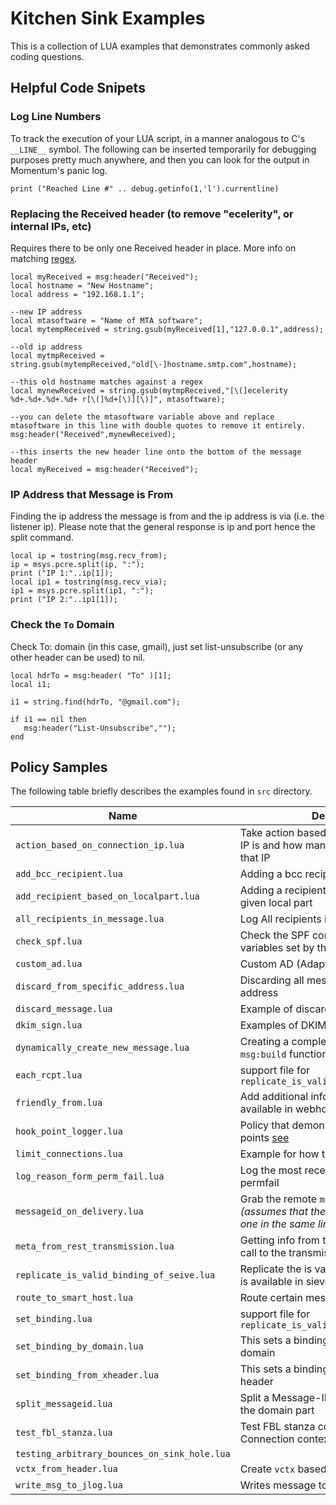 # Kitchen Sink Examples

This is a collection of LUA examples that demonstrates commonly asked coding questions.

## Helpful Code Snipets

### Log Line Numbers

To track the execution of your LUA script, in a manner analogous to C's `__LINE__` symbol.   The following can be inserted temporarily for debugging purposes pretty much anywhere, and then you can look for the output in Momentum's panic log.

`print ("Reached Line #" .. debug.getinfo(1,'l').currentline)`

### Replacing the Received header (to remove "ecelerity", or internal IPs, etc)

Requires there to be only one Received header in place. More info on matching [regex](http://www.lua.org/pil/20.3.html).

```
local myReceived = msg:header("Received");
local hostname = "New Hostname";
local address = "192.168.1.1";

--new IP address
local mtasoftware = "Name of MTA software";
local mytempReceived = string.gsub(myReceived[1],"127.0.0.1",address); 

--old ip address
local mytmpReceived = string.gsub(mytempReceived,"old[\-]hostname.smtp.com",hostname); 

--this old hostname matches against a regex
local mynewReceived = string.gsub(mytmpReceived,"[\(]ecelerity %d+.%d+.%d+.%d+ r[\(]%d+[\)][\)]", mtasoftware); 

--you can delete the mtasoftware variable above and replace mtasoftware in this line with double quotes to remove it entirely.
msg:header("Received",mynewReceived); 

--this inserts the new header line onto the bottom of the message header
local myReceived = msg:header("Received");
```

### IP Address that Message is From

Finding the ip address the message is from and the ip address is via (i.e. the listener ip). Please note that the general response is ip and port hence the split command.

```
local ip = tostring(msg.recv_from);
ip = msys.pcre.split(ip, ":");
print ("IP 1:"..ip[1]);
local ip1 = tostring(msg.recv_via);
ip1 = msys.pcre.split(ip1, ":");
print ("IP 2:"..ip1[1]);
```


### Check the `To` Domain

Check To: domain (in this case, gmail), just set list-unsubscribe (or any other header can be used) to nil.

```
local hdrTo = msg:header( "To" )[1];
local i1;

i1 = string.find(hdrTo, "@gmail.com");
  
if i1 == nil then
   msg:header("List-Unsubscribe","");
end
```

## Policy Samples

The following table briefly describes the examples found in `src` directory.

| Name | Description  |
|---|---|
| `action_based_on_connection_ip.lua` | Take action based on what the connecting IP is and how many sessions are in use by that IP  |
| `add_bcc_recipient.lua` | Adding a bcc recipient to a message |
| `add_recipient_based_on_localpart.lua` | Adding a recipient to all mail destined to a given local part  |
| `all_recipients_in_message.lua` | Log All recipients in a message |
| `check_spf.lua` | Check the SPF connection context variables set by the SPF module  |
| `custom_ad.lua` | Custom AD (Adaptive Deliver)  |
| `discard_from_specific_address.lua` | Discarding all messages from a specific address  |
| `discard_message.lua` | Example of discarding a message  |
| `dkim_sign.lua` | Examples of DKIM signing in LUA |
| `dynamically_create_new_message.lua` | Creating a complete mail using the `msg:build` functionality  |
| `each_rcpt.lua` | support file for `replicate_is_valid_binding_of_seive.lua`   |
| `friendly_from.lua` | Add additional information that will be available in webhook events |
| `hook_point_logger.lua`  | Policy that demonstrates common hook points [see](https://confluence.int.messagesystems.com/pages/viewpage.action?pageId=13434926)  |
| `limit_connections.lua` | Example for how to limit connections  |
| `log_reason_form_perm_fail.lua` | Log the most recent reason for an internal permfail  |
| `messageid_on_delivery.lua` | Grab the remote `message-id` on delivery _(assumes that the remote machine gives one in the same line as the 250OK_  |
| `meta_from_rest_transmission.lua` | Getting info from the metadata in a REST call to the transmission API  |
| `replicate_is_valid_binding_of_seive.lua` |Replicate the is valid binding behavior that is available in sieve |
| `route_to_smart_host.lua` | Route certain messages to a "smart host"  |
| `set_binding.lua` | support file for `replicate_is_valid_binding_of_seive.lua`  |
| `set_binding_by_domain.lua` | This sets a binding based on the message domain  |
| `set_binding_from_xheader.lua` | This sets a binding based on a custom X-header   |
| `split_messageid.lua` | Split a Message-ID (or any header) to get the domain part |
| `test_fbl_stanza.lua` | Test FBL stanza context variables using a Connection context variable |
| `testing_arbitrary_bounces_on_sink_hole.lua` |   |
| `vctx_from_header.lua` | Create `vctx` based off a header  |
| `write_msg_to_jlog.lua` | Writes message to Jlog  |


